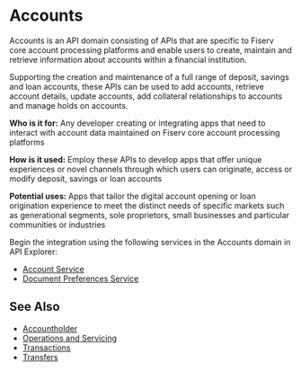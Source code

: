# Accounts

Accounts is an API domain consisting of APIs that are specific to Fiserv core account processing platforms and enable users to create, maintain and retrieve information about accounts within a financial institution.

Supporting the creation and maintenance of a full range of deposit, savings and loan accounts, these APIs can be used to add accounts, retrieve account details, update accounts, add collateral relationships to accounts and manage holds on accounts. 

**Who is it for:** Any developer creating or integrating apps that need to interact with account data maintained on Fiserv core account processing platforms

**How is it used:** Employ these APIs to develop apps that offer unique experiences or novel channels through which users can originate, access or modify deposit, savings or loan accounts

**Potential uses:** Apps that tailor the digital account opening or loan origination experience to meet the distinct needs of specific markets such as generational segments, sole proprietors, small businesses and particular communities or industries

Begin the integration using the following services in the Accounts domain in API Explorer:
* [Account Service](../api/?type=post&path=/acctservice/acctmgmt/accounts)
* [Document Preferences Service](../api/?type=post&path=/epreferenceservice/epreference/ePreferences)

## See Also
- [Accountholder](?path=docs/fintechs/accountholder.md "Click to open")
- [Operations and Servicing](?path=docs/fintechs/servicing.md "Click to open")
- [Transactions](?path=docs/fintechs/transactions.md "Click to open")
- [Transfers](?path=docs/fintechs/transfers.md "Click to open")
